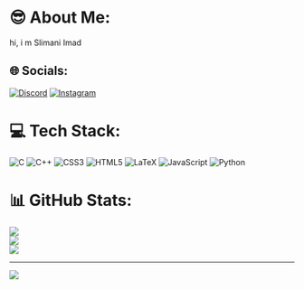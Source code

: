 # 😎 About Me:
hi, i m Slimani Imad


## 🌐 Socials:
[![Discord](https://img.shields.io/badge/Discord-%237289DA.svg?logo=discord&logoColor=white)](https://discord.gg/imad.zak.xy) [![Instagram](https://img.shields.io/badge/Instagram-%23E4405F.svg?logo=Instagram&logoColor=white)](https://instagram.com/imad.zak.xy) 

# 💻 Tech Stack:
![C](https://img.shields.io/badge/c-%2300599C.svg?style=for-the-badge&logo=c&logoColor=white) ![C++](https://img.shields.io/badge/c++-%2300599C.svg?style=for-the-badge&logo=c%2B%2B&logoColor=white) ![CSS3](https://img.shields.io/badge/css3-%231572B6.svg?style=for-the-badge&logo=css3&logoColor=white) ![HTML5](https://img.shields.io/badge/html5-%23E34F26.svg?style=for-the-badge&logo=html5&logoColor=white) ![LaTeX](https://img.shields.io/badge/latex-%23008080.svg?style=for-the-badge&logo=latex&logoColor=white) ![JavaScript](https://img.shields.io/badge/javascript-%23323330.svg?style=for-the-badge&logo=javascript&logoColor=%23F7DF1E) ![Python](https://img.shields.io/badge/python-3670A0?style=for-the-badge&logo=python&logoColor=ffdd54)
# 📊 GitHub Stats:
![](https://github-readme-stats.vercel.app/api?username=imadzakxy&theme=gruvbox&hide_border=false&include_all_commits=false&count_private=false)<br/>
![](https://github-readme-streak-stats.herokuapp.com/?user=imadzakxy&theme=gruvbox&hide_border=false)<br/>
![](https://github-readme-stats.vercel.app/api/top-langs/?username=imadzakxy&theme=gruvbox&hide_border=false&include_all_commits=false&count_private=false&layout=compact)

---
[![](https://visitcount.itsvg.in/api?id=imadzakxy&icon=0&color=0)](https://visitcount.itsvg.in)

<!-- Proudly created with GPRM ( https://gprm.itsvg.in ) -->
